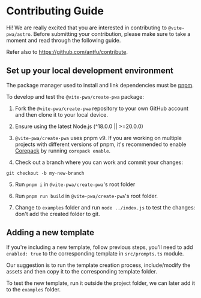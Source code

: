 # Contributing Guide

Hi! We are really excited that you are interested in contributing to `@vite-pwa/astro`. Before submitting your contribution, please make sure to take a moment and read through the following guide.

Refer also to https://github.com/antfu/contribute.
## Set up your local development environment

The package manager used to install and link dependencies must be [pnpm](https://pnpm.io/).

To develop and test the `@vite-pwa/create-pwa` package:

1. Fork the `@vite-pwa/create-pwa` repository to your own GitHub account and then clone it to your local device.

2. Ensure using the latest Node.js (^18.0.0 || >=20.0.0)

3. `@vite-pwa/create-pwa` uses pnpm v9. If you are working on multiple projects with different versions of pnpm, it's recommended to enable [Corepack](https://github.com/nodejs/corepack) by running `corepack enable`.

4. Check out a branch where you can work and commit your changes:
```shell
git checkout -b my-new-branch
```

5. Run `pnpm i` in `@vite-pwa/create-pwa`'s root folder

6. Run `pnpm run build` in `@vite-pwa/create-pwa`'s root folder.

7. Change to `examples` folder and run `node ../index.js` to test the changes: don't add the created folder to git.

## Adding a new template

If you're including a new template, follow previous steps, you'll need to add `enabled: true` to the corresponding template in `src/prompts.ts` module.

Our suggestion is to run the template creation process, include/modify the assets and then copy it to the corresponding template folder.

To test the new template, run it outside the project folder, we can later add it to the `examples` folder.
